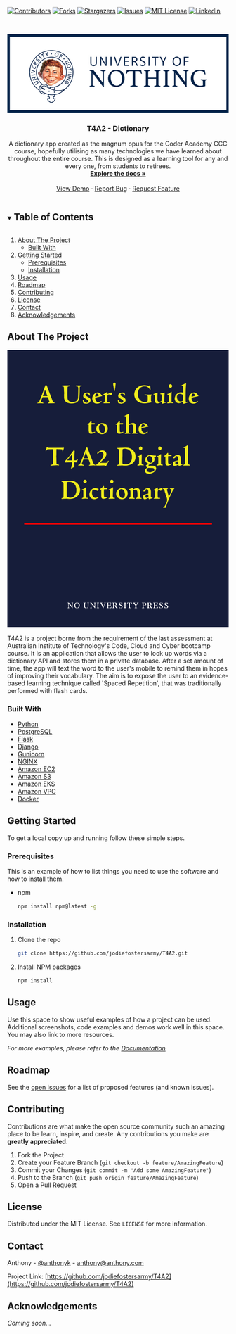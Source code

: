 <!--
*** Thanks for checking out the Best-README-Template. If you have a suggestion
*** that would make this better, please fork the repo and create a pull request
*** or simply open an issue with the tag "enhancement".
*** Thanks again! Now go create something AMAZING! :D
***
***
***
*** To avoid retyping too much info. Do a search and replace for the following:
*** github_username, repo_name, twitter_handle, email, project_title, project_description
-->



<!-- PROJECT SHIELDS -->
<!--
*** I'm using markdown "reference style" links for readability.
*** Reference links are enclosed in brackets [ ] instead of parentheses ( ).
*** See the bottom of this document for the declaration of the reference variables
*** for contributors-url, forks-url, etc. This is an optional, concise syntax you may use.
*** https://www.markdownguide.org/basic-syntax/#reference-style-links
-->

[![Contributors][contributors-shield]][contributors-url]
[![Forks][forks-shield]][forks-url]
[![Stargazers][stars-shield]][stars-url]
[![Issues][issues-shield]][issues-url]
[![MIT License][license-shield]][license-url]
[![LinkedIn][linkedin-shield]][linkedin-url]


<!-- PROJECT LOGO -->
<br />
<p align="center">
  <a href="https://github.com/jodiefostersarmy/T4A2">
    <img src="docs/images/nothing.jpg" alt="Logo">
  </a>

  <h3 align="center">T4A2 - Dictionary</h3>

  <p align="center">
    A dictionary app created as the magnum opus for the Coder Academy CCC course, hopefully utilising as many technologies we have learned about throughout the entire course. This is designed as a learning tool for any and every one, from students to retirees.
    <br />
    <a href="https://github.com/jodiefostersarmy/T4A2/wiki"><strong>Explore the docs »</strong></a>
    <br />
    <br />
    <a href="https://github.com/jodiefostersarmy/T4A2">View Demo</a>
    ·
    <a href="https://github.com/jodiefostersarmy/T4A2/issues">Report Bug</a>
    ·
    <a href="https://github.com/jodiefostersarmy/T4A2/issues">Request Feature</a>
  </p>
</p>



<!-- TABLE OF CONTENTS -->
<details open="open">
  <summary><h2 style="display: inline-block">Table of Contents</h2></summary>
  <ol>
    <li>
      <a href="#about-the-project">About The Project</a>
      <ul>
        <li><a href="#built-with">Built With</a></li>
      </ul>
    </li>
    <li>
      <a href="#getting-started">Getting Started</a>
      <ul>
        <li><a href="#prerequisites">Prerequisites</a></li>
        <li><a href="#installation">Installation</a></li>
      </ul>
    </li>
    <li><a href="#usage">Usage</a></li>
    <li><a href="#roadmap">Roadmap</a></li>
    <li><a href="#contributing">Contributing</a></li>
    <li><a href="#license">License</a></li>
    <li><a href="#contact">Contact</a></li>
    <li><a href="#acknowledgements">Acknowledgements</a></li>
  </ol>
</details>



<!-- ABOUT THE PROJECT -->
## About The Project

![Title Page](docs/images/dictionary.jpg)

T4A2 is a project borne from the requirement of the last assessment at Australian Institute of Technology's Code, Cloud and Cyber bootcamp course. It is an application that allows the user to look up words via a dictionary API and stores them in a private database. After a set amount of time, the app will text the word to the user's mobile to remind them in hopes of improving their vocabulary. The aim is to expose the user to an evidence-based learning technique called 'Spaced Repetition', that was traditionally performed with flash cards.

### Built With

* [Python](https://docs.python.org/3/)
* [PostgreSQL](https://www.postgresql.org/docs/)
* [Flask](https://flask.palletsprojects.com/en/1.1.x/) 
* [Django](https://docs.djangoproject.com/en/3.1/)
* [Gunicorn](https://docs.gunicorn.org/en/stable/settings.html)
* [NGINX](https://nginx.org/en/docs/)
* [Amazon EC2](https://aws.amazon.com/ec2/)
* [Amazon S3](https://aws.amazon.com/s3/?nc2=type_a)
* [Amazon EKS](https://aws.amazon.com/eks/)
* [Amazon VPC](https://aws.amazon.com/vpc/)
* [Docker](https://docs.docker.com/)


<!-- GETTING STARTED -->
## Getting Started

To get a local copy up and running follow these simple steps.

### Prerequisites

This is an example of how to list things you need to use the software and how to install them.
* npm
  ```sh
  npm install npm@latest -g
  ```

### Installation

1. Clone the repo
   ```sh
   git clone https://github.com/jodiefostersarmy/T4A2.git
   ```
2. Install NPM packages
   ```sh
   npm install
   ```



<!-- USAGE EXAMPLES -->
## Usage

Use this space to show useful examples of how a project can be used. Additional screenshots, code examples and demos work well in this space. You may also link to more resources.

_For more examples, please refer to the [Documentation](https://github.com/jodiefostersarmy/T4A2/wiki)_



<!-- ROADMAP -->
## Roadmap

See the [open issues](https://github.com/jodiefostersarmy/T4A2/issues) for a list of proposed features (and known issues).



<!-- CONTRIBUTING -->
## Contributing

Contributions are what make the open source community such an amazing place to be learn, inspire, and create. Any contributions you make are **greatly appreciated**.

1. Fork the Project
2. Create your Feature Branch (`git checkout -b feature/AmazingFeature`)
3. Commit your Changes (`git commit -m 'Add some AmazingFeature'`)
4. Push to the Branch (`git push origin feature/AmazingFeature`)
5. Open a Pull Request



<!-- LICENSE -->
## License

Distributed under the MIT License. See `LICENSE` for more information.



<!-- CONTACT -->
## Contact

Anthony - [@anthonyk](https://twitter.com/anthonyk) - anthony@anthony.com

Project Link: [https://github.com/jodiefostersarmy/T4A2](https://github.com/jodiefostersarmy/T4A2)



<!-- ACKNOWLEDGEMENTS -->
## Acknowledgements

_Coming soon..._




<!-- MARKDOWN LINKS & IMAGES -->
<!-- https://www.markdownguide.org/basic-syntax/#reference-style-links -->
[contributors-shield]: https://img.shields.io/github/contributors/jodiefostersarmy/T4A2.svg?style=for-the-badge
[contributors-url]: https://github.com/jodiefostersarmy/T4A2/graphs/contributors
[forks-shield]: https://img.shields.io/github/forks/jodiefostersarmy/T4A2.svg?style=for-the-badge
[forks-url]: https://github.com/jodiefostersarmy/T4A2/network/members
[stars-shield]: https://img.shields.io/github/stars/jodiefostersarmy/T4A2.svg?style=for-the-badge
[stars-url]: https://github.com/jodiefostersarmy/T4A2/stargazers
[issues-shield]: https://img.shields.io/github/issues/jodiefostersarmy/T4A2.svg?style=for-the-badge
[issues-url]: https://github.com/jodiefostersarmy/T4A2/issues
[license-shield]: https://img.shields.io/github/license/jodiefostersarmy/T4A2.svg?style=for-the-badge
[license-url]: https://github.com/jodiefostersarmy/T4A2/blob/master/LICENSE.txt
[linkedin-shield]: https://img.shields.io/badge/-LinkedIn-black.svg?style=for-the-badge&logo=linkedin&colorB=555
[linkedin-url]: https://www.linkedin.com/in/anthony-k-a723191aa/

